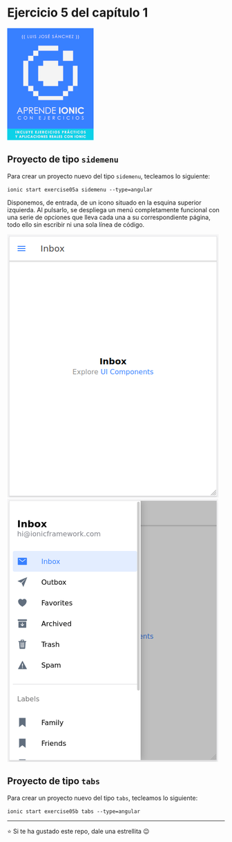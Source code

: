 # Ejercicio 5 del capítulo 1

<a href="https://leanpub.com/aprendeionic">
    <img src="aprendeionicconejercicios200.png">
</a>

## Proyecto de tipo `sidemenu`

Para crear un proyecto nuevo del tipo `sidemenu`, tecleamos lo siguiente:

```console
ionic start exercise05a sidemenu --type=angular
```

Disponemos, de entrada, de un icono situado en la esquina superior izquierda. Al pulsarlo, se despliega un menú completamente funcional con una serie de opciones que lleva cada una a su correspondiente página, todo ello sin escribir ni una sola línea de código.

<img src="sidemenu01.png">

<br>

<img src="sidemenu02.png">

## Proyecto de tipo `tabs`

Para crear un proyecto nuevo del tipo `tabs`, tecleamos lo siguiente:

```console
ionic start exercise05b tabs --type=angular
```


<hr>

:star: Si te ha gustado este repo, dale una estrellita :wink:
